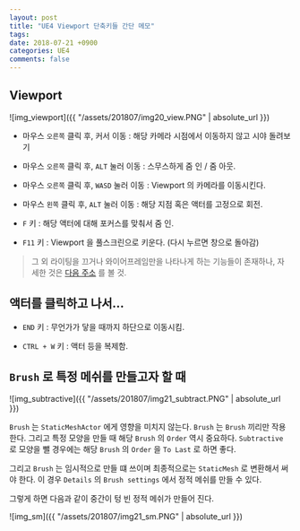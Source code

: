 ```yaml
---
layout: post
title: "UE4 Viewport 단축키들 간단 메모"
tags: 
date: 2018-07-21 +0900
categories: UE4
comments: false
---
```

<script type="text/javascript"
    src="http://cdn.mathjax.org/mathjax/latest/MathJax.js?config=TeX-AMS-MML_HTMLorMML">
</script>

## Viewport

![img_viewport]({{ "/assets/201807/img20_view.PNG" | absolute_url }})

* 마우스 `오른쪽` 클릭 후, 커서 이동 : 해당 카메라 시점에서 이동하지 않고 시야 돌려보기

* 마우스 `오른쪽` 클릭 후, `ALT` 눌러 이동 : 스무스하게 줌 인 / 줌 아웃.

* 마우스 `오른쪽` 클릭 후, `WASD` 눌러 이동 : Viewport 의 카메라를 이동시킨다.

* 마우스 `왼쪽` 클릭 후, `ALT` 눌러 이동 : 해당 지점 혹은 액터를 고정으로 회전.

* `F` 키 : 해당 액터에 대해 포커스를 맞춰서 줌 인.

* `F11` 키 : Viewport 을 풀스크린으로 키운다. (다시 누르면 창으로 돌아감)

> 그 외 라이팅을 끄거나 와이어프레임만을 나타나게 하는 기능들이 존재하나, 자세한 것은 [다음 주소](https://docs.unrealengine.com/en-US/Engine/UI/LevelEditor/Viewports/ViewModes) 를 볼 것.

## 액터를 클릭하고 나서...

* `END` 키 : 무언가가 닿을 때까지 하단으로 이동시킴.

* `CTRL + W` 키 : 액터 등을 복제함.

## `Brush` 로 특정 메쉬를 만들고자 할 때

![img_subtractive]({{ "/assets/201807/img21_subtract.PNG" | absolute_url }})

`Brush` 는 `StaticMeshActor` 에게 영향을 미치지 않는다. `Brush` 는 `Brush` 끼리만 작용한다. 그리고 특정 모양을 만들 때 해당 `Brush` 의 `Order` 역시 중요하다. `Subtractive` 로 모양을 뺄 경우에는 해당 `Brush` 의 `Order` 을 `To Last` 로 하면 좋다.

그리고 `Brush` 는 임시적으로 만들 떄 쓰이며 최종적으로는 `StaticMesh` 로 변환해서 써야 한다. 이 경우 `Details` 의 `Brush settings` 에서 정적 메쉬를 만들 수 있다.

그렇게 하면 다음과 같이 중간이 텅 빈 정적 메쉬가 만들어 진다.

![img_sm]({{ "/assets/201807/img21_sm.PNG" | absolute_url }})